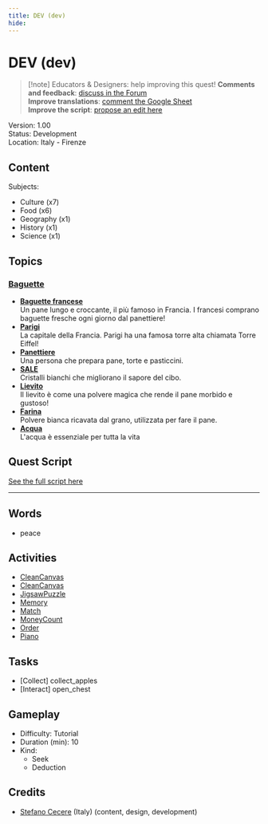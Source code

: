 ```yaml
---
title: DEV (dev)
hide:
---
```


# DEV (dev)
> [!note] Educators & Designers: help improving this quest!
> **Comments and feedback**: [discuss in the Forum]()  
> **Improve translations**: [comment the Google Sheet]()  
> **Improve the script**: [propose an edit here](https://github.com/vgwb/Antura/blob/main/Assets/_discover/_quests/_DEV/DEV%20-%20Yarn%20Script.yarn)  

Version: 1.00  
Status: Development  
Location: Italy - Firenze

## Content
Subjects: 

  - Culture (x7)
  - Food (x6)
  - Geography (x1)
  - History (x1)
  - Science (x1)

## Topics
### [Baguette](../../topics/index.md#baguette)

  - **[Baguette francese](../../cards/index.md#food_baguette)**  
    Un pane lungo e croccante, il più famoso in Francia. I francesi comprano baguette fresche ogni giorno dal panettiere!  
  - **[Parigi](../../cards/index.md#capital_paris)**  
    La capitale della Francia. Parigi ha una famosa torre alta chiamata Torre Eiffel!  
  - **[Panettiere](../../cards/index.md#person_baker)**  
    Una persona che prepara pane, torte e pasticcini.  
  - **[SALE](../../cards/index.md#food_salt)**  
    Cristalli bianchi che migliorano il sapore del cibo.  
  - **[Lievito](../../cards/index.md#food_yeast)**  
    Il lievito è come una polvere magica che rende il pane morbido e gustoso!  
  - **[Farina](../../cards/index.md#food_flour)**  
    Polvere bianca ricavata dal grano, utilizzata per fare il pane.  
  - **[Acqua](../../cards/index.md#food_water)**  
    L'acqua è essenziale per tutta la vita  

## Quest Script

[See the full script here](./dev-script.md)

---

## Words
- peace
## Activities
- [CleanCanvas](../../activities/index.md#CleanCanvas)
- [CleanCanvas](../../activities/index.md#CleanCanvas)
- [JigsawPuzzle](../../activities/index.md#JigsawPuzzle)
- [Memory](../../activities/index.md#Memory)
- [Match](../../activities/index.md#Match)
- [MoneyCount](../../activities/index.md#MoneyCount)
- [Order](../../activities/index.md#Order)
- [Piano](../../activities/index.md#Piano)

## Tasks
- [Collect] collect_apples
- [Interact] open_chest
## Gameplay
- Difficulty: Tutorial
- Duration (min): 10
- Kind:
  - Seek
  - Deduction
## Credits
- [Stefano Cecere](https://stefanocecere.com) (Italy) (content, design, development)

